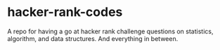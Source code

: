 # hacker-rank-codes
A repo for having a go at hacker rank challenge questions on statistics, algorithm, and data structures.
And everything in between.
